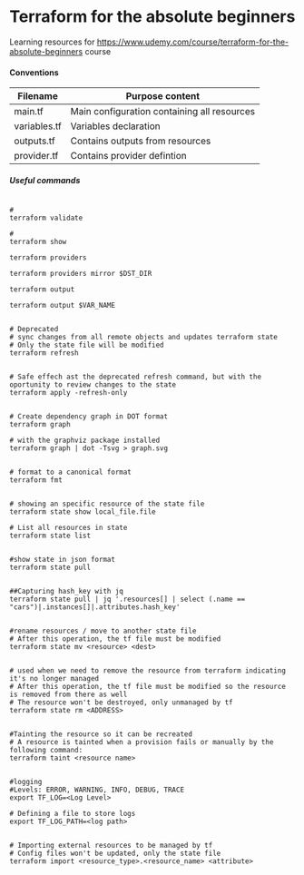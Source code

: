 # Terraform for the absolute beginners

Learning resources for https://www.udemy.com/course/terraform-for-the-absolute-beginners course


#### Conventions

|Filename|Purpose content|
|--|--|
|main.tf| Main configuration containing all resources|
|variables.tf|Variables declaration|
|outputs.tf|Contains outputs from resources|
|provider.tf|Contains provider defintion|


##### Useful commands


```shell

#
terraform validate

#
terraform show

terraform providers

terraform providers mirror $DST_DIR

terraform output

terraform output $VAR_NAME


# Deprecated
# sync changes from all remote objects and updates terraform state
# Only the state file will be modified
terraform refresh


# Safe effech ast the deprecated refresh command, but with the oportunity to review changes to the state
terraform apply -refresh-only


# Create dependency graph in DOT format
terraform graph

# with the graphviz package installed
terraform graph | dot -Tsvg > graph.svg


# format to a canonical format
terraform fmt


# showing an specific resource of the state file
terraform state show local_file.file

# List all resources in state
terraform state list


#show state in json format
terraform state pull


##Capturing hash_key with jq
terraform state pull | jq '.resources[] | select (.name == "cars")|.instances[]|.attributes.hash_key'


#rename resources / move to another state file
# After this operation, the tf file must be modified
terraform state mv <resource> <dest>


# used when we need to remove the resource from terraform indicating it's no longer managed 
# After this operation, the tf file must be modified so the resource is removed from there as well
# The resource won't be destroyed, only unmanaged by tf
terraform state rm <ADDRESS>


#Tainting the resource so it can be recreated
# A resource is tainted when a provision fails or manually by the following command:
terraform taint <resource name>


#logging
#Levels: ERROR, WARNING, INFO, DEBUG, TRACE
export TF_LOG=<Log Level>

# Defining a file to store logs
export TF_LOG_PATH=<log path>


# Importing external resources to be managed by tf
# Config files won't be updated, only the state file
terraform import <resource_type>.<resource_name> <attribute>

```